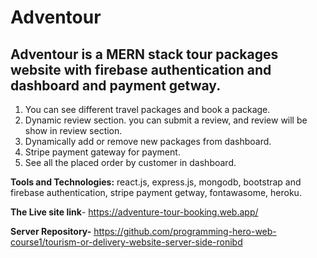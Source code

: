 # Adventour

## Adventour is a MERN stack tour packages website with firebase authentication and dashboard and payment getway.

1. You can see different travel packages and book a package.
2. Dynamic review section. you can submit a review, and review will be show in review section.
3. Dynamically add or remove new packages from dashboard.
4. Stripe payment gateway for payment.
5. See all the placed order by customer in dashboard.

**Tools and Technologies:** react.js, express.js, mongodb, bootstrap and firebase authentication,
stripe payment getway, fontawasome, heroku.

**The Live site link**- https://adventure-tour-booking.web.app/

**Server Repository-** https://github.com/programming-hero-web-course1/tourism-or-delivery-website-server-side-ronibd
